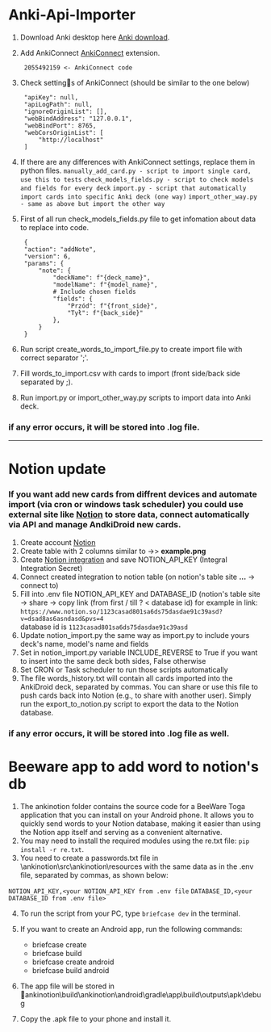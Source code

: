 # Anki-Api-Importer

1. Download Anki desktop here [Anki download](https://apps.ankiweb.net/).

2. Add AnkiConnect [AnkiConnect](https://ankiweb.net/shared/info/2055492159) extension.

		2055492159 <- AnkiConnect code

3. Check settings of AnkiConnect (should be similar to the one below) 

		"apiKey": null,
		"apiLogPath": null,
		"ignoreOriginList": [],
		"webBindAddress": "127.0.0.1",
		"webBindPort": 8765,
		"webCorsOriginList": [
			"http://localhost"
		]

4. If there are any differences with AnkiConnect settings, replace them in python files.
	`manually_add_card.py - script to import single card, use this to tests`
	`check_models_fields.py - script to check models and fields for every deck`
	`import.py - script that automatically import cards into specific Anki deck (one way)`
	`import_other_way.py - same as above but import the other way`
5. First of all run check_models_fields.py file to get infomation about data to replace into code.

		{
        "action": "addNote",
        "version": 6,
        "params": {
            "note": {
                "deckName": f"{deck_name}",
                "modelName": f"{model_name}",
                # Include chosen fields
                "fields": {
                    "Przód": f"{front_side}",
                    "Tył": f"{back_side}"
                },
            }
        }
	
6. Run script create_words_to_import_file.py to create import file with correct separator ';'.
7. Fill words_to_import.csv with cards to import (front side/back side separated by ;).
8. Run import.py or import_other_way.py scripts to import data into Anki deck.

### if any error occurs, it will be stored into .log file.

---

# Notion update
### If you want add new cards from diffrent devices and automate import (via cron or windows task scheduler) you could use external site like [Notion](https://www.notion.so/) to store data, connect automatically via API and manage AndkiDroid new cards.

1. Create account [Notion](https://www.notion.so/)
2. Create table with 2 columns similar to ->> **example.png**
3. Create  [Notion integration](https://developers.notion.com/docs/create-a-notion-integration) and save NOTION_API_KEY (Integral Integration Secret)
4. Connect created integration to notion table (on notion's table site **...** -> connect to)
5. Fill into .env file NOTION_API_KEY and DATABASE_ID (notion's table site -> share -> copy link (from first / till ? < database id) for example in link:
``https://www.notion.so/1123casad801sa6ds75dasdae91c39asd?v=dsad8as6asndasd&pvs=4``  
database id is
``1123casad801sa6ds75dasdae91c39asd``
6. Update notion_import.py the same way as import.py to include yours deck's name, model's name and fields
7. Set in notion_import.py variable INCLUDE_REVERSE to True if you want to insert into the same deck both sides, False otherwise
8. Set CRON or Task scheduler to run those scripts automatically
9. The file words_history.txt will contain all cards imported into the AnkiDroid deck, separated by commas. You can share or use this file to push cards back into Notion (e.g., to share with another user). Simply run the export_to_notion.py script to export the data to the Notion database.
### if any error occurs, it will be stored into .log file as well.

# Beeware app to add word to notion's db
1. The ankinotion folder contains the source code for a BeeWare Toga application that you can install on your Android phone. It allows you to quickly send words to your Notion database, making it easier than using the Notion app itself and serving as a convenient alternative.
2. You may need to install the required modules using the re.txt file:
`pip install -r re.txt`.
3. You need to create a passwords.txt file in \ankinotion\src\ankinotion\resources with the same data as in the .env file, separated by commas, as shown below:

`NOTION_API_KEY,<your NOTION_API_KEY from .env file`
`DATABASE_ID,<your DATABASE_ID from .env file>`

4. To run the script from your PC, type `briefcase dev` in the terminal.
5. If you want to create an Android app, run the following commands:
	
	* briefcase create 
	* briefcase build
	* briefcase create android 
	* briefcase build android

6. The app file will be stored in ankinotion\build\ankinotion\android\gradle\app\build\outputs\apk\debug
7. Copy the .apk file to your phone and install it.
